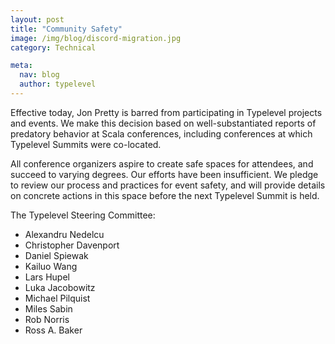 ```yaml
---
layout: post
title: "Community Safety"
image: /img/blog/discord-migration.jpg
category: Technical

meta:
  nav: blog
  author: typelevel
---
```


Effective today, Jon Pretty is barred from participating in Typelevel projects and events.
We make this decision based on well-substantiated reports of predatory behavior at Scala conferences, including conferences at which Typelevel Summits were co-located.

All conference organizers aspire to create safe spaces for attendees, and succeed to varying degrees.
Our efforts have been insufficient.
We pledge to review our process and practices for event safety, and will provide details on concrete actions in this space before the next Typelevel Summit is held.

The Typelevel Steering Committee:
* Alexandru Nedelcu
* Christopher Davenport
* Daniel Spiewak
* Kailuo Wang
* Lars Hupel
* Luka Jacobowitz
* Michael Pilquist
* Miles Sabin
* Rob Norris
* Ross A. Baker
